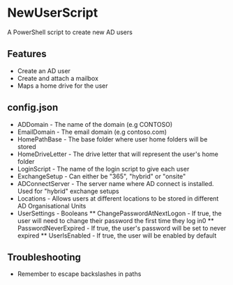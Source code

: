 # NewUserScript
A PowerShell script to create new AD users

## Features
* Create an AD user
* Create and attach a mailbox
* Maps a home drive for the user

## config.json
* ADDomain - The name of the domain (e.g CONTOSO)
* EmailDomain - The email domain (e.g contoso.com)
* HomePathBase - The base folder where user home folders will be stored
* HomeDriveLetter - The drive letter that will represent the user's home folder
* LoginScript - The name of the login script to give each user
* ExchangeSetup - Can either be "365", "hybrid" or "onsite"
* ADConnectServer - The server name where AD connect is installed. Used for "hybrid" exchange setups
* Locations - Allows users at different locations to be stored in different AD Organisational Units
* UserSettings - Booleans
** ChangePasswordAtNextLogon - If true, the user will need to change their password the first time they log in0
** PasswordNeverExpired - If true, the user's password will be set to never expired
** UserIsEnabled - If true, the user will be enabled by default

## Troubleshooting
* Remember to escape backslashes in paths
